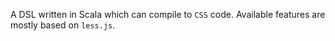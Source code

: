 A DSL written in Scala which can compile to `CSS` code. Available features are mostly based on `less.js`.